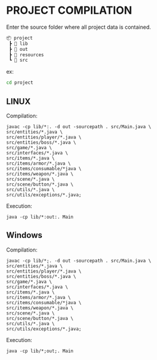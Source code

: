 # PROJECT COMPILATION

Enter the source folder where all project data is contained.

```sh
📦 project
 ┣ 📂 lib
 ┣ 📂 out
 ┣ 📂 resources
 ┗ 📂 src
```

ex: 
```sh
cd project
```

## LINUX

Compilation:

```console
javac -cp lib/*:. -d out -sourcepath . src/Main.java \
src/entities/*.java \
src/entities/player/*.java \
src/entities/boss/*.java \
src/game/*.java \
src/interfaces/*.java \
src/items/*.java \
src/items/armor/*.java \
src/items/consumable/*java \
src/items/weapon/*.java \
src/scene/*.java \
src/scene/button/*.java \
src/utils/*.java \
src/utils/exceptions/*.java;
```

Execution:

```console
java -cp lib/*:out:. Main
```

## Windows

Compilation:

```console
javac -cp lib/*;. -d out -sourcepath . src/Main.java \
src/entities/*.java \
src/entities/player/*.java \
src/entities/boss/*.java \
src/game/*.java \
src/interfaces/*.java \
src/items/*.java \
src/items/armor/*.java \
src/items/consumable/*java \
src/items/weapon/*.java \
src/scene/*.java \
src/scene/button/*.java \
src/utils/*.java \
src/utils/exceptions/*.java;
```

Execution:

```console
java -cp lib/*;out;. Main
```